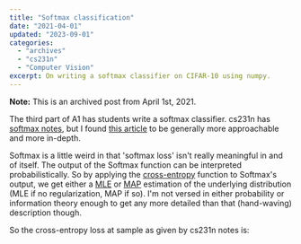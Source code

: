 ```yaml
---
title: "Softmax classification"
date: "2021-04-01"
updated: "2023-09-01"
categories:
  - "archives"
  - "cs231n"
  - "Computer Vision"
excerpt: On writing a softmax classifier on CIFAR-10 using numpy.
---
```


<script>
    import Info from '$lib/components/Info.svelte'
    import Katex from '$lib/components/Katex.svelte'

    const softmaxLoss = "L_i = -log{\\left( \\frac {e^{f_{y_i}}} {\\sum_j e^{f_j}} \\right)}"
</script>

<Info>

**Note:** This is an archived post from April 1st, 2021.
</Info>

The third part of A1 has students write a softmax classifier. cs231n has [softmax notes](https://cs231n.github.io/linear-classify/#softmax), but I found [this article](https://eli.thegreenplace.net/2016/the-softmax-function-and-its-derivative/) to be generally more approachable and more in-depth.

Softmax is a little weird in that 'softmax loss' isn't really meaningful in and of itself. The output of the Softmax function can be interpreted probabilistically. So by applying the [cross-entropy](https://en.wikipedia.org/wiki/Cross-entropy#Cross-entropy_minimization) function to Softmax's output, we get either a [MLE](https://en.wikipedia.org/wiki/Maximum_likelihood_estimation) or [MAP](https://en.wikipedia.org/wiki/Maximum_a_posteriori_estimation) estimation of the underlying distribution (MLE if no regularization, MAP if so).  I'm not versed in either probability or information theory enough to get any more detailed than that (hand-waving) description though.

<p>So the cross-entropy loss <Katex math="L" /> at sample <Katex math="i" /> as given by cs231n notes is:</p>

<Katex displayMode math={softmaxLoss} />
